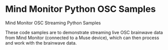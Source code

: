 # Mind Monitor Python OSC Samples
Mind Monitor OSC Streaming Python Samples

These code samples are to demonstrate streaming live OSC brainwave data from Mind Monitor (connected to a Muse device), which can then process and work with the brainwave data.